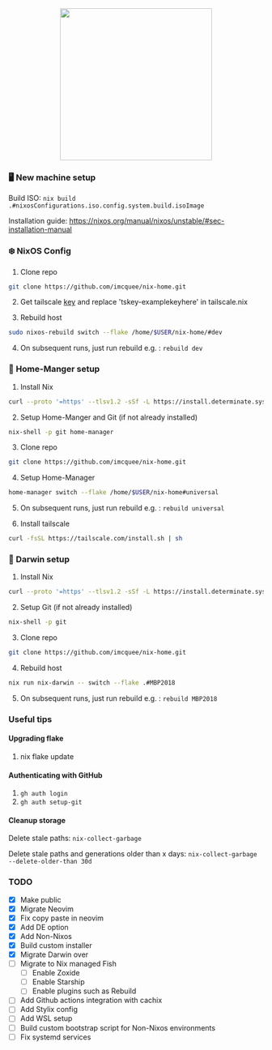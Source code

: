 <div align="center"><img src="https://raw.githubusercontent.com/NixOS/nixos-artwork/master/logo/nixos-white.png" width="300px"></div>

### 🖥️ New machine setup

Build ISO: `nix build .#nixosConfigurations.iso.config.system.build.isoImage`

Installation guide: <https://nixos.org/manual/nixos/unstable/#sec-installation-manual>

### ❄️ NixOS Config

1. Clone repo

```bash
git clone https://github.com/imcquee/nix-home.git
```

2. Get tailscale [key](https://login.tailscale.com/admin/settings/keys) and replace 'tskey-examplekeyhere' in tailscale.nix
  
3. Rebuild host

```bash
sudo nixos-rebuild switch --flake /home/$USER/nix-home/#dev
```
  
4. On subsequent runs, just run rebuild <hostname> e.g. : `rebuild dev`

### 🏡 Home-Manger setup

1. Install Nix

```bash
curl --proto '=https' --tlsv1.2 -sSf -L https://install.determinate.systems/nix | sh -s -- install
```

2. Setup Home-Manger and Git (if not already installed)

```bash
nix-shell -p git home-manager
```

3. Clone repo

```bash
git clone https://github.com/imcquee/nix-home.git
```

4. Setup Home-Manager

```bash
home-manager switch --flake /home/$USER/nix-home#universal
```

5. On subsequent runs, just run rebuild <hostname> e.g. : `rebuild universal`

6. Install tailscale

```bash
curl -fsSL https://tailscale.com/install.sh | sh
```

### 🍎 Darwin setup

1. Install Nix

```bash
curl --proto '=https' --tlsv1.2 -sSf -L https://install.determinate.systems/nix | sh -s -- install
```

2. Setup Git (if not already installed)

```bash
nix-shell -p git
```

3. Clone repo

```bash
git clone https://github.com/imcquee/nix-home.git
```

4. Rebuild host

```bash
nix run nix-darwin -- switch --flake .#MBP2018
```

5. On subsequent runs, just run rebuild <hostname> e.g. : `rebuild MBP2018`

### Useful tips

#### Upgrading flake

1. nix flake update

#### Authenticating with GitHub

1. `gh auth login`
2. `gh auth setup-git`

#### Cleanup storage

Delete stale paths: `nix-collect-garbage`

Delete stale paths and generations older than x days: `nix-collect-garbage --delete-older-than 30d`

### TODO

- [x] Make public
- [x] Migrate Neovim
- [x] Fix copy paste in neovim
- [x] Add DE option
- [x] Add Non-Nixos
- [x] Build custom installer
- [x] Migrate Darwin over
- [ ] Migrate to Nix managed Fish
  - [ ] Enable Zoxide
  - [ ] Enable Starship
  - [ ] Enable plugins such as Rebuild
- [ ] Add Github actions integration with cachix
- [ ] Add Stylix config
- [ ] Add WSL setup
- [ ] Build custom bootstrap script for Non-Nixos environments
- [ ] Fix systemd services
